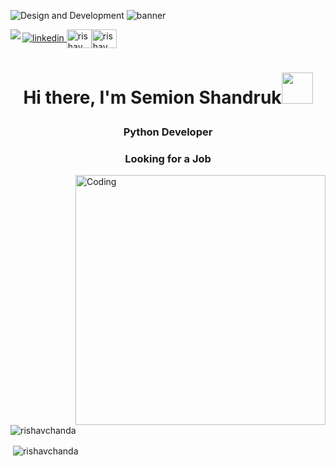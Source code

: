 ![Design and Development]()
<img src='images/Github_banner.png' alt="banner"></img>

<div align="left"><img src="https://komarev.com/ghpvc/?username=Semion-Sh&&style=flat-square" align="left"/><a href="https://www.linkedin.com/in/semion-shandruk/" target="_blank">
<img src=https://img.shields.io/badge/linkedin-%231E77B5.svg?&style=for-the-badge&logo=linkedin&logoColor=white alt=linkedin style="margin-bottom: 5px;" />
</a><a href="https://t.me/semion_sh" target="blank"><img align="center" src="https://cdn.vectorstock.com/i/preview-1x/23/69/telegram-icon-social-media-icon-white-paper-plane-vector-46402369.jpg" alt="rishav chanda" height="30" width="40" /></a><a href="https://instagram.com/semion_sh" target="blank"><img align="center" src="https://raw.githubusercontent.com/rahuldkjain/github-profile-readme-generator/master/src/images/icons/Social/instagram.svg" alt="rishav_chanda" height="30" width="40" /></a></div>  
<h1 align="center">Hi there, I'm Semion Shandruk<img src="https://github.com/blackcater/blackcater/raw/main/images/Hi.gif" width="50"/><p align="right"></p></h1>


<h3 align="center">Python Developer</h3>
<h3 align="center">Looking for a Job</h3>

<img align="right" alt="Coding" width="400" src="https://cdn.dribbble.com/users/1162077/screenshots/3848914/programmer.gif">


<p><img align="center" src="https://github-readme-streak-stats.herokuapp.com/?user=Semion-Sh&&theme=tokyonight" alt="rishavchanda" /></p><p>&nbsp;<img align="center" src="https://github-readme-stats.vercel.app/api?username=Semion-Sh&show_icons=true&locale=en&theme=tokyonight" alt="rishavchanda" /></p>
